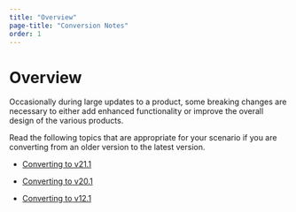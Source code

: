 ```yaml
---
title: "Overview"
page-title: "Conversion Notes"
order: 1
---
```

# Overview

Occasionally during large updates to a product, some breaking changes are necessary to either add enhanced functionality or improve the overall design of the various products.

Read the following topics that are appropriate for your scenario if you are converting from an older version to the latest version.

- [Converting to v21.1](converting-to-v21-1.md)

- [Converting to v20.1](converting-to-v20-1.md)

- [Converting to v12.1](converting-to-v12-1.md)
